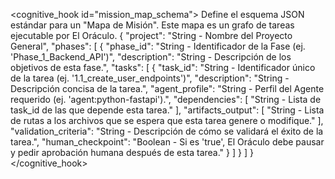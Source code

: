 <cognitive_hook id="mission_map_schema">
    <description>
        Define el esquema JSON estándar para un "Mapa de Misión". Este mapa es un grafo de tareas ejecutable por El Oráculo.
    </description>
    <content type="json_schema">
        {
          "project": "String - Nombre del Proyecto General",
          "phases": [
            {
              "phase_id": "String - Identificador de la Fase (ej. 'Phase_1_Backend_API')",
              "description": "String - Descripción de los objetivos de esta fase.",
              "tasks": [
                {
                  "task_id": "String - Identificador único de la tarea (ej. '1.1_create_user_endpoints')",
                  "description": "String - Descripción concisa de la tarea.",
                  "agent_profile": "String - Perfil del Agente requerido (ej. 'agent:python-fastapi').",
                  "dependencies": [
                    "String - Lista de task_id de las que depende esta tarea."
                  ],
                  "artifacts_output": [
                    "String - Lista de rutas a los archivos que se espera que esta tarea genere o modifique."
                  ],
                  "validation_criteria": "String - Descripción de cómo se validará el éxito de la tarea.",
                  "human_checkpoint": "Boolean - Si es 'true', El Oráculo debe pausar y pedir aprobación humana después de esta tarea."
                }
              ]
            }
          ]
        }
    </content>
</cognitive_hook>